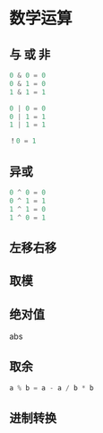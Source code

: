 # 数学运算

## 与 或 非

```cpp
0 & 0 = 0
0 & 1 = 0
1 & 1 = 1

0 | 0 = 0
0 | 1 = 1
1 | 1 = 1

！0 = 1
```

## 异或

```cpp
0 ^ 0 = 0
0 ^ 1 = 1
1 ^ 1 = 0
1 ^ 0 = 1
```

## 左移右移


## 取模

## 绝对值

abs

## 取余

```cpp
a % b = a - a / b * b
```
## 进制转换

